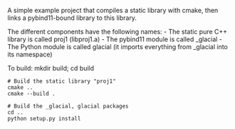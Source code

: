 A simple example project that compiles a static library with cmake,
then links a pybind11-bound library to this library.

The different components have the following names:
    - The static pure C++ library is called proj1 (libproj1.a)
    - The pybind11 module is called _glacial
    - The Python module is called glacial (it imports everything
        from _glacial into its namespace)

To build:
    mkdir build; cd build

    # Build the static library "proj1"
    cmake ..
    cmake --build .
    
    # Build the _glacial, glacial packages
    cd ..
    python setup.py install

